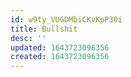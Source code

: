 ```yaml
---
id: w9ty_VUGDMbiCKvKpP30i
title: Bullshit
desc: ''
updated: 1643723096356
created: 1643723096356
---
```


